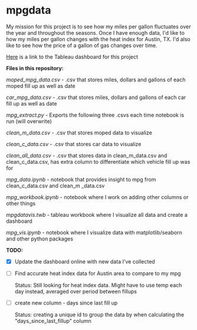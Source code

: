 # mpgdata

My mission for this project is to see how my miles per gallon fluctuates over the year and throughout the seasons. Once I have enough data, I'd like to how my miles per gallon changes with the heat index for Austin, TX. I'd also like to see how the price of a gallon of gas changes over time.

[Here](https://public.tableau.com/profile/ethan.fuerst#!/vizhome/mpgdatavis/Cardashboard) is a link to the Tableau dashboard for this project

**Files in this repository:**

*moped_mpg_data.csv* - .csv that stores miles, dollars and gallons of each moped fill up as well as date 

*car_mpg_data.csv* - .csv that stores miles, dollars and gallons of each car fill up as well as date 

*mpg_extract.py* - Exports the following three .csvs each time notebook is run (will overwrite)

*clean_m_data.csv* - .csv that stores moped data to visualize

*clean_c_data.csv* - .csv that stores car data to visualize

*clean_all_data.csv* - .csv that stores data in clean_m_data.csv and clean_c_data.csv, has extra column to differentiate which vehicle fill up was for

*mpg_data.ipynb* - notebook that provides insight to mpg from clean_c_data.csv and clean_m _data.csv 

*mpg_workbook.ipynb* - notebook where I work on adding other columns or other things

*mpgdatavis.twb* - tableau workbook where I visualize all data and create a dashboard

*mpg_vis.ipynb* - notebook where I visualize data with matplotlib/seaborn and other python packages

**TODO:**

- [x] Update the dashboard online with new data I've collected

- [ ] Find accurate heat index data for Austin area to compare to my mpg

	Status: Still looking for heat index data. Might have to use temp each day instead, averaged over period between fillups

- [ ] create new column - days since last fill up
	
	Status: creating a unique id to group the data by when calculating the "days_since_last_fillup" column

